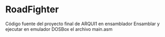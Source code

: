 # RoadFighter
Código fuente del proyecto final de ARQUI1 en ensamblador 
Ensamblar y ejecutar en emulador DOSBox el archivo main.asm
